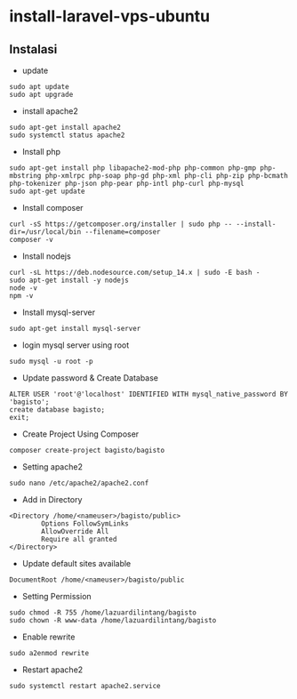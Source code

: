 # install-laravel-vps-ubuntu
## Instalasi

- update
```
sudo apt update
sudo apt upgrade
```

- install apache2
```
sudo apt-get install apache2
sudo systemctl status apache2
```

- Install php
```
sudo apt-get install php libapache2-mod-php php-common php-gmp php-mbstring php-xmlrpc php-soap php-gd php-xml php-cli php-zip php-bcmath php-tokenizer php-json php-pear php-intl php-curl php-mysql
sudo apt-get update
```

- Install composer
```
curl -sS https://getcomposer.org/installer | sudo php -- --install-dir=/usr/local/bin --filename=composer
composer -v
```

- Install nodejs
```
curl -sL https://deb.nodesource.com/setup_14.x | sudo -E bash -
sudo apt-get install -y nodejs
node -v
npm -v
```

- Install mysql-server
```
sudo apt-get install mysql-server
```

- login mysql server using root
```
sudo mysql -u root -p
```

- Update password & Create Database
```
ALTER USER 'root'@'localhost' IDENTIFIED WITH mysql_native_password BY 'bagisto';
create database bagisto;
exit;
```

- Create Project Using Composer
```
composer create-project bagisto/bagisto
```

- Setting apache2 
```
sudo nano /etc/apache2/apache2.conf
```

- Add in Directory 
```
<Directory /home/<nameuser>/bagisto/public>
        Options FollowSymLinks
        AllowOverride All
        Require all granted
</Directory>
```

- Update default sites available
```
DocumentRoot /home/<nameuser>/bagisto/public
```

- Setting Permission
```
sudo chmod -R 755 /home/lazuardilintang/bagisto
sudo chown -R www-data /home/lazuardilintang/bagisto
```

- Enable rewrite
```
sudo a2enmod rewrite
```

- Restart apache2
```
sudo systemctl restart apache2.service
```


